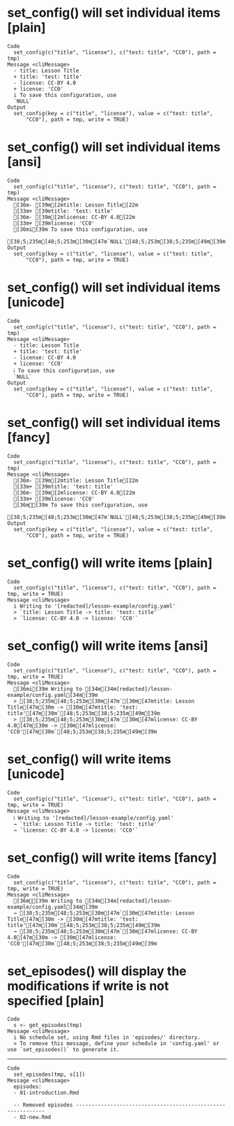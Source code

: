 # set_config() will set individual items [plain]

    Code
      set_config(c("title", "license"), c("test: title", "CC0"), path = tmp)
    Message <cliMessage>
      - title: Lesson Title
      + title: 'test: title'
      - license: CC-BY 4.0
      + license: 'CC0'
      i To save this configuration, use
      `NULL`
    Output
      set_config(key = c("title", "license"), value = c("test: title", 
          "CC0"), path = tmp, write = TRUE)

# set_config() will set individual items [ansi]

    Code
      set_config(c("title", "license"), c("test: title", "CC0"), path = tmp)
    Message <cliMessage>
      [36m- [39m[2mtitle: Lesson Title[22m
      [33m+ [39mtitle: 'test: title'
      [36m- [39m[2mlicense: CC-BY 4.0[22m
      [33m+ [39mlicense: 'CC0'
      [36mi[39m To save this configuration, use
      [38;5;235m[48;5;253m[30m[47m`NULL`[48;5;253m[38;5;235m[49m[39m
    Output
      set_config(key = c("title", "license"), value = c("test: title", 
          "CC0"), path = tmp, write = TRUE)

# set_config() will set individual items [unicode]

    Code
      set_config(c("title", "license"), c("test: title", "CC0"), path = tmp)
    Message <cliMessage>
      - title: Lesson Title
      + title: 'test: title'
      - license: CC-BY 4.0
      + license: 'CC0'
      ℹ To save this configuration, use
      `NULL`
    Output
      set_config(key = c("title", "license"), value = c("test: title", 
          "CC0"), path = tmp, write = TRUE)

# set_config() will set individual items [fancy]

    Code
      set_config(c("title", "license"), c("test: title", "CC0"), path = tmp)
    Message <cliMessage>
      [36m- [39m[2mtitle: Lesson Title[22m
      [33m+ [39mtitle: 'test: title'
      [36m- [39m[2mlicense: CC-BY 4.0[22m
      [33m+ [39mlicense: 'CC0'
      [36mℹ[39m To save this configuration, use
      [38;5;235m[48;5;253m[30m[47m`NULL`[48;5;253m[38;5;235m[49m[39m
    Output
      set_config(key = c("title", "license"), value = c("test: title", 
          "CC0"), path = tmp, write = TRUE)

# set_config() will write items [plain]

    Code
      set_config(c("title", "license"), c("test: title", "CC0"), path = tmp, write = TRUE)
    Message <cliMessage>
      i Writing to '[redacted]/lesson-example/config.yaml'
      > `title: Lesson Title -> title: 'test: title'`
      > `license: CC-BY 4.0 -> license: 'CC0'`

# set_config() will write items [ansi]

    Code
      set_config(c("title", "license"), c("test: title", "CC0"), path = tmp, write = TRUE)
    Message <cliMessage>
      [36mi[39m Writing to [34m[34m[redacted]/lesson-example/config.yaml[34m[39m
      > [38;5;235m[48;5;253m[30m[47m`[30m[47mtitle: Lesson Title[47m[30m -> [30m[47mtitle: 'test: title'[47m[30m`[48;5;253m[38;5;235m[49m[39m
      > [38;5;235m[48;5;253m[30m[47m`[30m[47mlicense: CC-BY 4.0[47m[30m -> [30m[47mlicense: 'CC0'[47m[30m`[48;5;253m[38;5;235m[49m[39m

# set_config() will write items [unicode]

    Code
      set_config(c("title", "license"), c("test: title", "CC0"), path = tmp, write = TRUE)
    Message <cliMessage>
      ℹ Writing to '[redacted]/lesson-example/config.yaml'
      → `title: Lesson Title -> title: 'test: title'`
      → `license: CC-BY 4.0 -> license: 'CC0'`

# set_config() will write items [fancy]

    Code
      set_config(c("title", "license"), c("test: title", "CC0"), path = tmp, write = TRUE)
    Message <cliMessage>
      [36mℹ[39m Writing to [34m[34m[redacted]/lesson-example/config.yaml[34m[39m
      → [38;5;235m[48;5;253m[30m[47m`[30m[47mtitle: Lesson Title[47m[30m -> [30m[47mtitle: 'test: title'[47m[30m`[48;5;253m[38;5;235m[49m[39m
      → [38;5;235m[48;5;253m[30m[47m`[30m[47mlicense: CC-BY 4.0[47m[30m -> [30m[47mlicense: 'CC0'[47m[30m`[48;5;253m[38;5;235m[49m[39m

# set_episodes() will display the modifications if write is not specified [plain]

    Code
      s <- get_episodes(tmp)
    Message <cliMessage>
      i No schedule set, using Rmd files in 'episodes/' directory.
      > To remove this message, define your schedule in 'config.yaml' or use `set_episodes()` to generate it.

---

    Code
      set_episodes(tmp, s[1])
    Message <cliMessage>
      episodes:
      - 01-introduction.Rmd
      
      -- Removed episodes ------------------------------------------------------------
      - 02-new.Rmd

